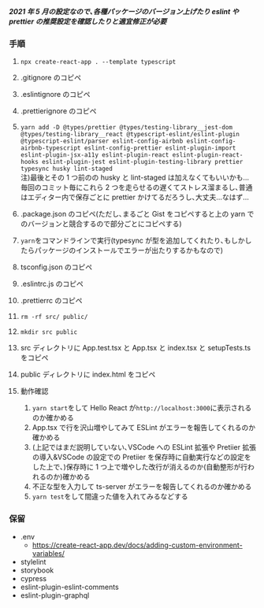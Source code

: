 **_2021 年 5 月の設定なので､各種パッケージのバージョン上げたり eslint や prettier の推奨設定を確認したりと適宜修正が必要_**

### 手順

1. `npx create-react-app . --template typescript`

1. .gitignore のコピペ

1. .eslintignore のコピペ

1. .prettierignore のコピペ

1. `yarn add -D @types/prettier @types/testing-library__jest-dom @types/testing-library__react @typescript-eslint/eslint-plugin @typescript-eslint/parser eslint-config-airbnb eslint-config-airbnb-typescript eslint-config-prettier eslint-plugin-import eslint-plugin-jsx-a11y eslint-plugin-react eslint-plugin-react-hooks eslint-plugin-jest eslint-plugin-testing-library prettier typesync husky lint-staged`  
   注)最後とその 1 つ前のの husky と lint-staged は加えなくてもいいかも…  
   毎回のコミット毎にこれら 2 つを走らせるの遅くてストレス溜まるし､普通はエディター内で保存ごとに prettier かけてるだろうし､大丈夫…なはず…

1. .package.json のコピペ(ただし､まるごと Gist をコピペすると上の yarn でのバージョンと競合するので部分ごとにコピペする)

1. `yarn`をコマンドラインで実行(typesync が型を追加してくれたり､もしかしたらパッケージのインストールでエラーが出たりするかもなので)

1. tsconfig.json のコピペ

1. .eslintrc.js のコピペ

1. .prettierrc のコピペ

1. `rm -rf src/ public/`

1. `mkdir src public`

1. src ディレクトリに App.test.tsx と App.tsx と index.tsx と setupTests.ts をコピペ

1. public ディレクトリに index.html をコピペ

1. 動作確認
   1. `yarn start`をして Hello React が`http://localhost:3000`に表示されるのか確かめる
   1. App.tsx で行を沢山増やしてみて ESLint がエラーを報告してくれるのか確かめる
   1. (上記ではまだ説明していない､VSCode への ESLint 拡張や Pretiier 拡張の導入&VSCode の設定での Pretiier を保存時に自動実行などの設定をした上で､)保存時に 1 つ上で増やした改行が消えるのか(自動整形が行われるのか)確かめる
   1. 不正な型を入力して ts-server がエラーを報告してくれるのか確かめる
   1. `yarn test`をして間違った値を入れてみるなどする

### 保留

- .env
  - <https://create-react-app.dev/docs/adding-custom-environment-variables/>
- stylelint
- storybook
- cypress
- eslint-plugin-eslint-comments
- eslint-plugin-graphql
